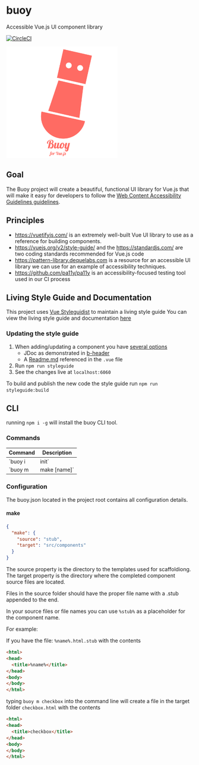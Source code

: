 # buoy
Accessible Vue.js UI component library

[![CircleCI](https://circleci.com/gh/fanappics/buoy/tree/master.svg?style=svg)](https://circleci.com/gh/fanappics/buoy/tree/master)

<img src="https://raw.githubusercontent.com/fanappics/buoy/master/buoylogo.png" alt="Buoy Logo" width="300" height="300">

## Goal

The Buoy project will create a beautiful, functional UI library for Vue.js that will make it easy for developers to follow the [Web Content Accessibility Guidelines guidelines](https://www.w3.org/WAI/intro/wcag).

## Principles

- https://vuetifyjs.com/ is an extremely well-built Vue UI library to use as a reference for building components.
- https://vuejs.org/v2/style-guide/ and the https://standardjs.com/ are two coding standards recommended for Vue.js code
- https://pattern-library.dequelabs.com is a resource for an accessible UI library we can use for an example of accessibility techniques.
- https://github.com/pa11y/pa11y is an accessibility-focused testing tool used in our CI process

## Living Style Guide and Documentation

This project uses [Vue Styleguidist](https://github.com/vue-styleguidist/vue-styleguidist) to maintain a living style guide
You can view the living style guide and documentation [here](https://fanappics.github.io/buoy/)

### Updating the style guide

1. When adding/updating a component you have [several options](https://github.com/vue-styleguidist/vue-styleguidist/blob/master/docs/Documenting.md)
   - JDoc as demonstrated in [b-header](./src/components/BHeader/BHeader.vue)
   - A [Readme.md](src/components/BButton/Readme.md) referenced in the `.vue` file
1. Run `npm run styleguide`
1. See the changes live at `localhost:6060`

To build and publish the new code the style guide run `npm run styleguide:build`

## CLI

running `npm i -g` will install the buoy CLI tool.
### Commands

| Command | Description |
| --- | --- |
| `buoy i | init` | Create a new buoy.json file with default configuration |
| `buoy m | make [name]` | Scaffold a new component using the `name` parameter |

### Configuration

The buoy.json located in the project root contains all configuration details.

#### make

```json
{
  "make": {
    "source": "stub",
    "target": "src/components"
  }
}
```

The source property is the directory to the templates used for scaffoldiong.  
The target property is the directory where the completed component source files are located.

Files in the source folder should have the proper file name with a .stub appended to the end.

In your source files or file names you can use `%stub%` as a placeholder for the component name.

For example:

If you have the file: `%name%.html.stub` with the contents

```html
<html>
<head>
  <title>%name%</title>
</head>
<body>
</body>
</html>
```

typing `buoy m checkbox` into the command line will create a file in the target folder `checkbox.html` with the contents

```html
<html>
<head>
  <title>checkbox</title>
</head>
<body>
</body>
</html>
```

